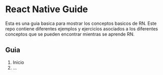 # React Native Guide

Esta es una guia basica para mostrar los conceptos basicos de RN. Este repo contiene diferentes ejemplos y ejercicios asociados a los diferentes conceptos que se pueden encontrar mientras se aprende RN.

## Guia

1. Inicio
2. ...
